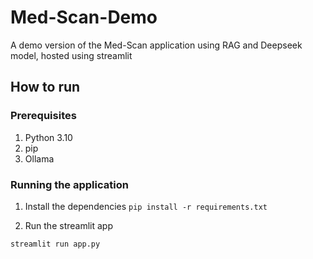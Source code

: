 # Med-Scan-Demo
A demo version of the Med-Scan application using RAG and Deepseek model, hosted using streamlit

## How to run 

### Prerequisites

1. Python 3.10
2. pip
3. Ollama 

### Running the application

1. Install the dependencies
```pip install -r requirements.txt```

2. Run the streamlit app

```bash
streamlit run app.py
```
